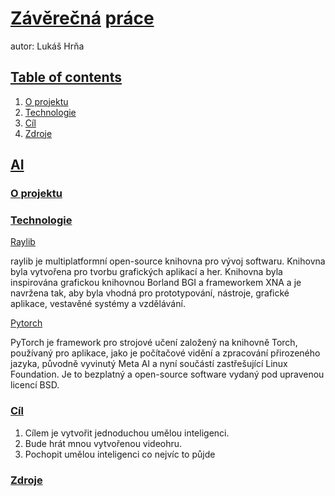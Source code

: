 # <ins>Závěrečná</ins> <ins>práce</ins>
autor: Lukáš Hrňa

## <ins>Table of contents</ins>

1. [O projektu](#o-projektu)
2. [Technologie](#technologie)
4. [Cíl](#cíl)
5. [Zdroje](#zdroje)

## <ins>AI</ins>

### <ins>O projektu</ins>

### <ins>Technologie</ins>
<ins>Raylib</ins>

raylib je multiplatformní open-source knihovna pro vývoj softwaru. Knihovna byla vytvořena pro tvorbu grafických aplikací a her. Knihovna byla inspirována grafickou knihovnou Borland BGI a frameworkem XNA a je navržena tak, aby byla vhodná pro prototypování, nástroje, grafické aplikace, vestavěné systémy a vzdělávání.

<ins>Pytorch</ins>

PyTorch je framework pro strojové učení založený na knihovně Torch, používaný pro aplikace, jako je počítačové vidění a zpracování přirozeného jazyka, původně vyvinutý Meta AI a nyní součástí zastřešující Linux Foundation. Je to bezplatný a open-source software vydaný pod upravenou licencí BSD.


### <ins>Cíl</ins>
1. Cílem je vytvořit jednoduchou umělou inteligenci.
2. Bude hrát mnou vytvořenou videohru.
3. Pochopit umělou inteligenci co nejvíc to půjde 

### <ins>Zdroje</ins>
